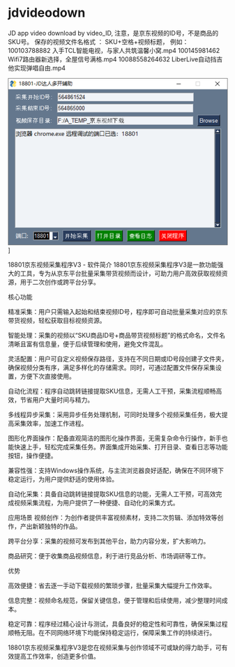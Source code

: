 # jdvideodown
JD app video download by video_ID, 
注意，是京东视频的ID号，不是商品的SKU号。
保存的视频文件名格式 ： SKU+空格+视频标题， 例如：
100103788882 入手TCL智能电视，与家人共筑温馨小窝.mp4
100145981462 Wifi7路由器新选择，全屋信号满格.mp4
10088558264632 LiberLive自动挡吉他实现弹唱自由.mp4

![软件主界面](https://raw.githubusercontent.com/liumingdada/jdvideodown/refs/heads/main/%E7%95%8C%E9%9D%A2%E6%88%AA%E5%9B%BE.jpg)]

18801京东视频采集程序V3 - 软件简介
18801京东视频采集程序V3是一款功能强大的工具，专为从京东平台批量采集带货视频而设计，可助力用户高效获取视频资源，用于二次创作或跨平台分享。


核心功能

精准采集：用户只需输入起始和结束视频ID号，程序即可自动批量采集对应的京东带货视频，轻松获取目标视频资源。

智能处理：采集的视频以“SKU商品ID号+商品带货视频标题”的格式命名，文件名清晰且富有信息量，便于后续管理和使用，避免文件混乱。

灵活配置：用户可自定义视频保存路径，支持在不同日期或ID号段创建子文件夹，确保视频分类有序，满足多样化的存储需求。同时，可通过配置文件保存采集设置，方便下次直接使用。

自动化流程：程序自动跳转链接提取SKU信息，无需人工干预，采集流程顺畅高效，节省用户大量时间与精力。

多线程异步采集：采用异步任务处理机制，可同时处理多个视频采集任务，极大提高采集效率，加速工作进程。

图形化界面操作：配备直观简洁的图形化操作界面，无需复杂命令行操作，新手也能快速上手，轻松完成采集任务。界面集成开始采集、打开目录、查看日志等功能按钮，操作便捷。

兼容性强：支持Windows操作系统，与主流浏览器良好适配，确保在不同环境下稳定运行，为用户提供舒适的使用体验。

自动化采集：具备自动跳转链接提取SKU信息的功能，无需人工干预，可高效完成视频采集流程，为用户提供了一种便捷、自动化的采集方式。



应用场景
视频创作：为创作者提供丰富视频素材，支持二次剪辑、添加特效等创作，产出新颖独特的作品。

跨平台分享：采集的视频可发布到其他平台，助力内容分发，扩大影响力。

商品研究：便于收集商品视频信息，利于进行竞品分析、市场调研等工作。



优势

高效便捷：省去逐一手动下载视频的繁琐步骤，批量采集大幅提升工作效率。

信息完整：视频命名规范，保留关键信息，便于管理和后续使用，减少整理时间成本。

稳定可靠：程序经过精心设计与测试，具备良好的稳定性和可靠性，确保采集过程顺畅无阻。在不同网络环境下均能保持稳定运行，保障采集工作的持续进行。

18801京东视频采集程序V3是您在视频采集与创作领域不可或缺的得力助手，可有效提高工作效率，创造更多价值。

